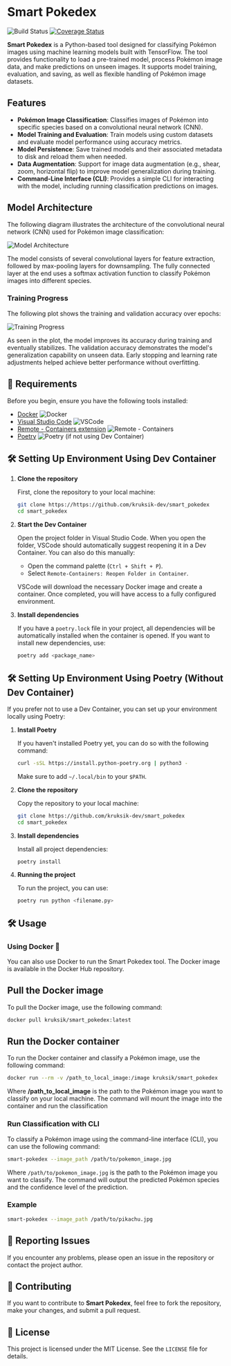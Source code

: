 
# Smart Pokedex 

![Build Status](https://github.com/kruksik-dev/smart_pokedex/actions/workflows/cicd.yml/badge.svg)
[![Coverage Status](https://coveralls.io/repos/github/kruksik-dev/smart_pokedex/badge.svg?branch=main)](https://coveralls.io/github/kruksik-dev/smart_pokedex?branch=main)

**Smart Pokedex** is a Python-based tool designed for classifying Pokémon images using machine learning models built with TensorFlow. The tool provides functionality to load a pre-trained model, process Pokémon image data, and make predictions on unseen images. It supports model training, evaluation, and saving, as well as flexible handling of Pokémon image datasets.

## Features

- **Pokémon Image Classification**: Classifies images of Pokémon into specific species based on a convolutional neural network (CNN).
- **Model Training and Evaluation**: Train models using custom datasets and evaluate model performance using accuracy metrics.
- **Model Persistence**: Save trained models and their associated metadata to disk and reload them when needed.
- **Data Augmentation**: Support for image data augmentation (e.g., shear, zoom, horizontal flip) to improve model generalization during training.
- **Command-Line Interface (CLI)**: Provides a simple CLI for interacting with the model, including running classification predictions on images.

## Model Architecture

The following diagram illustrates the architecture of the convolutional neural network (CNN) used for Pokémon image classification:

![Model Architecture](assets/model_architecture.png)

The model consists of several convolutional layers for feature extraction, followed by max-pooling layers for downsampling. The fully connected layer at the end uses a softmax activation function to classify Pokémon images into different species.

### Training Progress

The following plot shows the training and validation accuracy over epochs:

![Training Progress](assets/training_accuracy.png)

As seen in the plot, the model improves its accuracy during training and eventually stabilizes. The validation accuracy demonstrates the model's generalization capability on unseen data. Early stopping and learning rate adjustments helped achieve better performance without overfitting.


## 🚀 Requirements

Before you begin, ensure you have the following tools installed:

- [Docker](https://www.docker.com/get-started) ![Docker](https://img.shields.io/badge/Docker-2496ED?logo=docker&logoColor=white)
- [Visual Studio Code](https://code.visualstudio.com/) ![VSCode](https://img.shields.io/badge/VSCode-007ACC?logo=visual-studio-code&logoColor=white)
- [Remote - Containers extension](https://marketplace.visualstudio.com/items?itemName=ms-vscode-remote.remote-containers) ![Remote - Containers](https://img.shields.io/badge/Remote%20Containers-1E1E1E?logo=visual-studio-code&logoColor=white)
- [Poetry](https://python-poetry.org/docs/#installation) ![Poetry](https://img.shields.io/badge/Poetry-8CC84B?logo=python&logoColor=white) (if not using Dev Container)

## 🛠 Setting Up Environment Using Dev Container

1. **Clone the repository**

   First, clone the repository to your local machine:

   ```bash
   git clone https://https://github.com/kruksik-dev/smart_pokedex
   cd smart_pokedex
   ```

2. **Start the Dev Container**

   Open the project folder in Visual Studio Code. When you open the folder, VSCode should automatically suggest reopening it in a Dev Container. You can also do this manually:

   - Open the command palette (`Ctrl + Shift + P`).
   - Select `Remote-Containers: Reopen Folder in Container`.

   VSCode will download the necessary Docker image and create a container. Once completed, you will have access to a fully configured environment.

3. **Install dependencies**

   If you have a `poetry.lock` file in your project, all dependencies will be automatically installed when the container is opened. If you want to install new dependencies, use:

   ```bash
   poetry add <package_name>
   ```

## 🛠 Setting Up Environment Using Poetry (Without Dev Container)

If you prefer not to use a Dev Container, you can set up your environment locally using Poetry:

1. **Install Poetry**

   If you haven't installed Poetry yet, you can do so with the following command:

   ```bash
   curl -sSL https://install.python-poetry.org | python3 -
   ```

   Make sure to add `~/.local/bin` to your `$PATH`.

2. **Clone the repository**

   Copy the repository to your local machine:

   ```bash
   git clone https://github.com/kruksik-dev/smart_pokedex
   cd smart_pokedex
   ```

3. **Install dependencies**

   Install all project dependencies:

   ```bash
   poetry install
   ```

4. **Running the project**

   To run the project, you can use:

   ```bash
   poetry run python <filename.py>
   ```


## 🛠 Usage

### Using Docker 🐳

You can also use Docker to run the Smart Pokedex tool. The Docker image is available in the Docker Hub repository.

## Pull the Docker image

To pull the Docker image, use the following command:

```bash
docker pull kruksik/smart_pokedex:latest
```

## Run the Docker container
To run the Docker container and classify a Pokémon image, use the following command:

```bash
docker run --rm -v /path_to_local_image:/image kruksik/smart_pokedex
```

Where **/path_to_local_image** is the path to the Pokémon image you want to classify on your local machine. The command will mount the image into the container and run the classification

### Run Classification with CLI

To classify a Pokémon image using the command-line interface (CLI), you can use the following command:

```bash
smart-pokedex --image_path /path/to/pokemon_image.jpg
```

Where `/path/to/pokemon_image.jpg` is the path to the Pokémon image you want to classify. The command will output the predicted Pokémon species and the confidence level of the prediction.

### Example

```bash
smart-pokedex --image_path /path/to/pikachu.jpg
```


## 🐞 Reporting Issues

If you encounter any problems, please open an issue in the repository or contact the project author.

## 🐜 Contributing

If you want to contribute to **Smart Pokedex**, feel free to fork the repository, make your changes, and submit a pull request.


## 📄 License

This project is licensed under the MIT License. See the `LICENSE` file for details.
